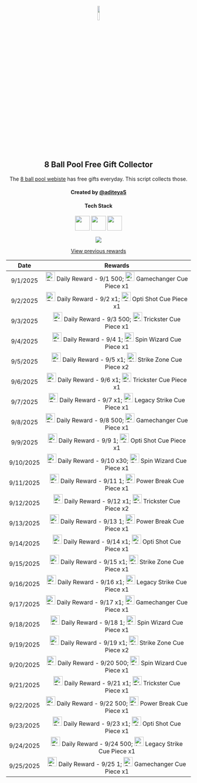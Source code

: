 <p align="center">
  <img src="https://github.com/aditeyaS/8bp-free-gift-collector/blob/main/8bplogo.png" height="10%" />
  <h2 align="center">8 Ball Pool Free Gift Collector</h3>
  <p align="center">The <a href="https://8ballpool.com/en/shop" target="_blank">8 ball pool webiste</a> has free gifts everyday. This script collects those.</p>
  <h4 align="center">Created by <a href="https://github.com/aditeyaS" target="_blank">@aditeyaS</a></h4>
  <div>
    <h4 align="center">Tech Stack</h4>
    <p align="center">
      <img height="40" width="40" src="https://cdn.simpleicons.org/javascript/F7DF1E" />
      <img height="40" width="40" src="https://cdn.simpleicons.org/puppeteer/40B5A4" />
      <img height="40" width="40" src="https://cdn.simpleicons.org/githubactions/2088FF" />
    </p>
  </div>
  <p align="center">
    <a href="SETUP.md" aria-label="View previous rewards">
        <img src="https://img.shields.io/badge/Deploy_your_script-ff0000?style=for-the-badge&logo=probot&logoColor=ffffff&logoSize=auto"/>
    </a>
  </p>
  <p align="center">
    <a href="archive" aria-label="View previous rewards">
      View previous rewards
    </a>
  </p>
</p>

| Date | Rewards |
| :---: | :---: |
| 9/1/2025 | <img src="https://prod-hub-config.8ballpool.com/assets/MssvLufhzIJXO2C1pX0lyE6MF6fdwnOharBZMf5onDv2u1TZJS8wMmbhkJABxTj9-IdMak3teoWzMdCZwuTEdA~U5GQxQzLklossQD0nNWNLjQZeWVRWSeBdjp8zWKYtKk.png" height="25" alt="Daily Reward - 9/1"/> Daily Reward - 9/1 500; <img src="https://prod-hub-config.8ballpool.com/assets/gfAwKYBs_hqq_Su7FRAUAFxbgI5Gx0kdx__P8u2kewXDUik6XCodC8Wf_TOaHFrt_EbYIi5xt1AA2xwY8QCueQ~IiSrrgA2lgrL2fRsW62I5UYetQYmw-rdPum9EzVKL8g.png" height="25" alt="Gamechanger Cue Piece"/> Gamechanger Cue Piece x1 |
| 9/2/2025 | <img src="https://prod-hub-config.8ballpool.com/assets/9TJxckNAbgx81BoWBGVH0gz3HDNirkQ__rTaMDA7NDbPG1qtTq2RnRfsK5i5giQtOCi3C3HDLfpodN2C2xEj2g~uhI0TW2W3UEbpvnxAAxFV8ZdvwKBWRsfgVJ8TJDLR80.png" height="25" alt="Daily Reward - 9/2"/> Daily Reward - 9/2 x1; <img src="https://prod-hub-config.8ballpool.com/assets/Psx-E7uPYsPupGj0nxmL-ggEUzHn-7lsgkMAwlcVF4gwPZSN_a8mgloScb-GG-vdGTPe2BGN48s55voNCggOwg~AFzNC1iBF6kM5VF7z3TAuOb6gNgagPGTHZUH3ViCTlg.png" height="25" alt="Opti Shot Cue Piece"/> Opti Shot Cue Piece x1 |
| 9/3/2025 | <img src="https://prod-hub-config.8ballpool.com/assets/MssvLufhzIJXO2C1pX0lyE6MF6fdwnOharBZMf5onDv2u1TZJS8wMmbhkJABxTj9-IdMak3teoWzMdCZwuTEdA~U5GQxQzLklossQD0nNWNLjQZeWVRWSeBdjp8zWKYtKk.png" height="25" alt="Daily Reward - 9/3"/> Daily Reward - 9/3 500; <img src="https://prod-hub-config.8ballpool.com/assets/32jsniAyJp8Koi0nFarCqcjJ-v6oYuYEOVFx9DXCYi5dv7VvjPsgr9KH5DqUw3FMCWpYi66hIABPEO7obsXx-w~syawBUG7v9ZD3_1GoYhQWWK3heuF82at1vhrtd87Dxs.png" height="25" alt="Trickster Cue Piece"/> Trickster Cue Piece x1 |
| 9/4/2025 | <img src="https://prod-hub-config.8ballpool.com/assets/R29eMeHWkCClPAueGXWtocHfqsI_xo2V65IKKZ77GH_3S3MgE30KaeXOb1R0AADRZsi9Ao38aYgZTMgs_XF-KQ~wuj2DPSrDRLAv1VVAHcghXwLTyP384pVUQTfGuPPZcA.png" height="25" alt="Daily Reward - 9/4"/> Daily Reward - 9/4 1; <img src="https://prod-hub-config.8ballpool.com/assets/kRJ26qKDdiBr7BhDRql2WrGCjCeFmptmjEUzSV4nyT6IGfVzTv-8-r-Q-BRtkWB-VvofUc7CY9ifbsxldEok0Q~sNj_SHAvyngabQPPIdbDvVfHJL_RJMjZugE2GipYfyE.png" height="25" alt="Spin Wizard Cue Piece"/> Spin Wizard Cue Piece x1 |
| 9/5/2025 | <img src="https://prod-hub-config.8ballpool.com/assets/9TJxckNAbgx81BoWBGVH0gz3HDNirkQ__rTaMDA7NDbPG1qtTq2RnRfsK5i5giQtOCi3C3HDLfpodN2C2xEj2g~uhI0TW2W3UEbpvnxAAxFV8ZdvwKBWRsfgVJ8TJDLR80.png" height="25" alt="Daily Reward - 9/5"/> Daily Reward - 9/5 x1; <img src="https://prod-hub-config.8ballpool.com/assets/uew70LP1xb3fHZ8xtHSMRjEDW6rQ-cY3eRnnLRVJ5PBkhlO70MdgREScjjHMEG3N3FfsdgoJReO2lQIBmWkjLA~ENU5GRG4OIdHfBvOoxa5uTu2UabVzPAuR6xkk5SJypA.png" height="25" alt="Strike Zone Cue Piece"/> Strike Zone Cue Piece x2 |
| 9/6/2025 | <img src="https://prod-hub-config.8ballpool.com/assets/p9hWBOMuwo-ex0zYODhD5jywVf1VHo-o8OFS41eoK5YUqtoqhPidSyUo3tbAswKm_XiekQs1Lxppj6YHWm3nKw~hrG-2xTEIWECsD2RC0ed3mdh8_VS4wI6j22u_4HxtUk.png" height="25" alt="Daily Reward - 9/6"/> Daily Reward - 9/6 x1; <img src="https://prod-hub-config.8ballpool.com/assets/32jsniAyJp8Koi0nFarCqcjJ-v6oYuYEOVFx9DXCYi5dv7VvjPsgr9KH5DqUw3FMCWpYi66hIABPEO7obsXx-w~syawBUG7v9ZD3_1GoYhQWWK3heuF82at1vhrtd87Dxs.png" height="25" alt="Trickster Cue Piece"/> Trickster Cue Piece x1 |
| 9/7/2025 | <img src="https://prod-hub-config.8ballpool.com/assets/x6K0i7RwxyzJGE_nopivCfU1HGaFJvzonC2htNJdPL5AoHA1fiTWhjqYk7QsBpQuL6hdjPe_cLXjLjnMHXXBsg~kz-NG1xudvrE96XzoioHYniSdsgJ04L4KUY_EUJxI8I.png" height="25" alt="Daily Reward - 9/7"/> Daily Reward - 9/7 x1; <img src="https://prod-hub-config.8ballpool.com/assets/8PI4-d_WCdZfX89MjpTDzhvZExiSs82ceYsV3TPfPrBD7Zjbrai0rqGWpaBnBKerusaWXi6G3FBR3FHmaATb_Q~gK2G3yYltIZcfsuN4lhxXVq-ktHacK_yO3ac-N6McFA.png" height="25" alt="Legacy Strike Cue Piece"/> Legacy Strike Cue Piece x1 |
| 9/8/2025 | <img src="https://prod-hub-config.8ballpool.com/assets/MssvLufhzIJXO2C1pX0lyE6MF6fdwnOharBZMf5onDv2u1TZJS8wMmbhkJABxTj9-IdMak3teoWzMdCZwuTEdA~U5GQxQzLklossQD0nNWNLjQZeWVRWSeBdjp8zWKYtKk.png" height="25" alt="Daily Reward - 9/8"/> Daily Reward - 9/8 500; <img src="https://prod-hub-config.8ballpool.com/assets/gfAwKYBs_hqq_Su7FRAUAFxbgI5Gx0kdx__P8u2kewXDUik6XCodC8Wf_TOaHFrt_EbYIi5xt1AA2xwY8QCueQ~IiSrrgA2lgrL2fRsW62I5UYetQYmw-rdPum9EzVKL8g.png" height="25" alt="Gamechanger Cue Piece"/> Gamechanger Cue Piece x1 |
| 9/9/2025 | <img src="https://prod-hub-config.8ballpool.com/assets/R29eMeHWkCClPAueGXWtocHfqsI_xo2V65IKKZ77GH_3S3MgE30KaeXOb1R0AADRZsi9Ao38aYgZTMgs_XF-KQ~wuj2DPSrDRLAv1VVAHcghXwLTyP384pVUQTfGuPPZcA.png" height="25" alt="Daily Reward - 9/9"/> Daily Reward - 9/9 1; <img src="https://prod-hub-config.8ballpool.com/assets/Psx-E7uPYsPupGj0nxmL-ggEUzHn-7lsgkMAwlcVF4gwPZSN_a8mgloScb-GG-vdGTPe2BGN48s55voNCggOwg~AFzNC1iBF6kM5VF7z3TAuOb6gNgagPGTHZUH3ViCTlg.png" height="25" alt="Opti Shot Cue Piece"/> Opti Shot Cue Piece x1 |
| 9/10/2025 | <img src="https://prod-hub-config.8ballpool.com/assets/cbFWBXvEdn_S5uQ4zDCAG5vWMx6QjF0nz8IzPuaS5PAKU93aSnOivqTQMB5T4PhiJZmwTqMJlV9asWAC1tm_cg~F1-fPOXpqap4GrM3yNTa6jU4E0yYcTaEE2PFmkUO9KE.png" height="25" alt="Daily Reward - 9/10"/> Daily Reward - 9/10 x30; <img src="https://prod-hub-config.8ballpool.com/assets/kRJ26qKDdiBr7BhDRql2WrGCjCeFmptmjEUzSV4nyT6IGfVzTv-8-r-Q-BRtkWB-VvofUc7CY9ifbsxldEok0Q~sNj_SHAvyngabQPPIdbDvVfHJL_RJMjZugE2GipYfyE.png" height="25" alt="Spin Wizard Cue Piece"/> Spin Wizard Cue Piece x1 |
| 9/11/2025 | <img src="https://prod-hub-config.8ballpool.com/assets/R29eMeHWkCClPAueGXWtocHfqsI_xo2V65IKKZ77GH_3S3MgE30KaeXOb1R0AADRZsi9Ao38aYgZTMgs_XF-KQ~wuj2DPSrDRLAv1VVAHcghXwLTyP384pVUQTfGuPPZcA.png" height="25" alt="Daily Reward - 9/11"/> Daily Reward - 9/11 1; <img src="https://prod-hub-config.8ballpool.com/assets/UUZQQ1BQT1dFUkJSRUFLfGh0dHBzOi8vdjU2LW1vYmlsZS1saXZlLWNvbmZpZy5wb29sLm1pbmljbGlwcHQuY29tL2NsaWVudC80MC9TaG9wX1Bvd2VyX0JyZWFrX0N1ZS5wbmc.png" height="25" alt="Power Break Cue Piece"/> Power Break Cue Piece x1 |
| 9/12/2025 | <img src="https://prod-hub-config.8ballpool.com/assets/9TJxckNAbgx81BoWBGVH0gz3HDNirkQ__rTaMDA7NDbPG1qtTq2RnRfsK5i5giQtOCi3C3HDLfpodN2C2xEj2g~uhI0TW2W3UEbpvnxAAxFV8ZdvwKBWRsfgVJ8TJDLR80.png" height="25" alt="Daily Reward - 9/12"/> Daily Reward - 9/12 x1; <img src="https://prod-hub-config.8ballpool.com/assets/32jsniAyJp8Koi0nFarCqcjJ-v6oYuYEOVFx9DXCYi5dv7VvjPsgr9KH5DqUw3FMCWpYi66hIABPEO7obsXx-w~syawBUG7v9ZD3_1GoYhQWWK3heuF82at1vhrtd87Dxs.png" height="25" alt="Trickster Cue Piece"/> Trickster Cue Piece x2 |
| 9/13/2025 | <img src="https://prod-hub-config.8ballpool.com/assets/R29eMeHWkCClPAueGXWtocHfqsI_xo2V65IKKZ77GH_3S3MgE30KaeXOb1R0AADRZsi9Ao38aYgZTMgs_XF-KQ~wuj2DPSrDRLAv1VVAHcghXwLTyP384pVUQTfGuPPZcA.png" height="25" alt="Daily Reward - 9/13"/> Daily Reward - 9/13 1; <img src="https://prod-hub-config.8ballpool.com/assets/UUZQQ1BQT1dFUkJSRUFLfGh0dHBzOi8vdjU2LW1vYmlsZS1saXZlLWNvbmZpZy5wb29sLm1pbmljbGlwcHQuY29tL2NsaWVudC80MC9TaG9wX1Bvd2VyX0JyZWFrX0N1ZS5wbmc.png" height="25" alt="Power Break Cue Piece"/> Power Break Cue Piece x1 |
| 9/14/2025 | <img src="https://prod-hub-config.8ballpool.com/assets/p9hWBOMuwo-ex0zYODhD5jywVf1VHo-o8OFS41eoK5YUqtoqhPidSyUo3tbAswKm_XiekQs1Lxppj6YHWm3nKw~hrG-2xTEIWECsD2RC0ed3mdh8_VS4wI6j22u_4HxtUk.png" height="25" alt="Daily Reward - 9/14"/> Daily Reward - 9/14 x1; <img src="https://prod-hub-config.8ballpool.com/assets/Psx-E7uPYsPupGj0nxmL-ggEUzHn-7lsgkMAwlcVF4gwPZSN_a8mgloScb-GG-vdGTPe2BGN48s55voNCggOwg~AFzNC1iBF6kM5VF7z3TAuOb6gNgagPGTHZUH3ViCTlg.png" height="25" alt="Opti Shot Cue Piece"/> Opti Shot Cue Piece x1 |
| 9/15/2025 | <img src="https://prod-hub-config.8ballpool.com/assets/hjBciCHJYHexUGslHE4aqBUD6BJmBBXgQlOpMiZ2FT2qwRk6_D0qU_bItxs7W9H2Q1zUMBx1TLqBd7KMinmsEw~0T4j94mKtajsOuWV8LTKrbDjxO6OGDV1KVkRXzFzF14.png" height="25" alt="Daily Reward - 9/15"/> Daily Reward - 9/15 x1; <img src="https://prod-hub-config.8ballpool.com/assets/uew70LP1xb3fHZ8xtHSMRjEDW6rQ-cY3eRnnLRVJ5PBkhlO70MdgREScjjHMEG3N3FfsdgoJReO2lQIBmWkjLA~ENU5GRG4OIdHfBvOoxa5uTu2UabVzPAuR6xkk5SJypA.png" height="25" alt="Strike Zone Cue Piece"/> Strike Zone Cue Piece x1 |
| 9/16/2025 | <img src="https://prod-hub-config.8ballpool.com/assets/QPTrYJf8WejEF2xZtedtxyj0w9GZpa0aUHPQOgLksmBwFkUefPsOdA59Nj4MuWPOcHbRGnYT2-9j0xlv18FjGQ~5xKxshXNbluTrT9OAhWtO8WPPgVU-R4EbY0Jr6cCxHM.png" height="25" alt="Daily Reward - 9/16"/> Daily Reward - 9/16 x1; <img src="https://prod-hub-config.8ballpool.com/assets/8PI4-d_WCdZfX89MjpTDzhvZExiSs82ceYsV3TPfPrBD7Zjbrai0rqGWpaBnBKerusaWXi6G3FBR3FHmaATb_Q~gK2G3yYltIZcfsuN4lhxXVq-ktHacK_yO3ac-N6McFA.png" height="25" alt="Legacy Strike Cue Piece"/> Legacy Strike Cue Piece x1 |
| 9/17/2025 | <img src="https://prod-hub-config.8ballpool.com/assets/p9hWBOMuwo-ex0zYODhD5jywVf1VHo-o8OFS41eoK5YUqtoqhPidSyUo3tbAswKm_XiekQs1Lxppj6YHWm3nKw~hrG-2xTEIWECsD2RC0ed3mdh8_VS4wI6j22u_4HxtUk.png" height="25" alt="Daily Reward - 9/17"/> Daily Reward - 9/17 x1; <img src="https://prod-hub-config.8ballpool.com/assets/gfAwKYBs_hqq_Su7FRAUAFxbgI5Gx0kdx__P8u2kewXDUik6XCodC8Wf_TOaHFrt_EbYIi5xt1AA2xwY8QCueQ~IiSrrgA2lgrL2fRsW62I5UYetQYmw-rdPum9EzVKL8g.png" height="25" alt="Gamechanger Cue Piece"/> Gamechanger Cue Piece x1 |
| 9/18/2025 | <img src="https://prod-hub-config.8ballpool.com/assets/R29eMeHWkCClPAueGXWtocHfqsI_xo2V65IKKZ77GH_3S3MgE30KaeXOb1R0AADRZsi9Ao38aYgZTMgs_XF-KQ~wuj2DPSrDRLAv1VVAHcghXwLTyP384pVUQTfGuPPZcA.png" height="25" alt="Daily Reward - 9/18"/> Daily Reward - 9/18 1; <img src="https://prod-hub-config.8ballpool.com/assets/kRJ26qKDdiBr7BhDRql2WrGCjCeFmptmjEUzSV4nyT6IGfVzTv-8-r-Q-BRtkWB-VvofUc7CY9ifbsxldEok0Q~sNj_SHAvyngabQPPIdbDvVfHJL_RJMjZugE2GipYfyE.png" height="25" alt="Spin Wizard Cue Piece"/> Spin Wizard Cue Piece x1 |
| 9/19/2025 | <img src="https://prod-hub-config.8ballpool.com/assets/4b9figtlq6qjrt8sliYEHSoEOTk1_KbmfoUwWlBiQGHaC47efUV6ooBzSU-OZJbTt5qZFfYpsGrTRYQka12N7w~rYafzGMQ9YD915jvGT1mWhs5VGJNHYNZbebe5nwTSK8.png" height="25" alt="Daily Reward - 9/19"/> Daily Reward - 9/19 x1; <img src="https://prod-hub-config.8ballpool.com/assets/uew70LP1xb3fHZ8xtHSMRjEDW6rQ-cY3eRnnLRVJ5PBkhlO70MdgREScjjHMEG3N3FfsdgoJReO2lQIBmWkjLA~ENU5GRG4OIdHfBvOoxa5uTu2UabVzPAuR6xkk5SJypA.png" height="25" alt="Strike Zone Cue Piece"/> Strike Zone Cue Piece x2 |
| 9/20/2025 | <img src="https://prod-hub-config.8ballpool.com/assets/MssvLufhzIJXO2C1pX0lyE6MF6fdwnOharBZMf5onDv2u1TZJS8wMmbhkJABxTj9-IdMak3teoWzMdCZwuTEdA~U5GQxQzLklossQD0nNWNLjQZeWVRWSeBdjp8zWKYtKk.png" height="25" alt="Daily Reward - 9/20"/> Daily Reward - 9/20 500; <img src="https://prod-hub-config.8ballpool.com/assets/kRJ26qKDdiBr7BhDRql2WrGCjCeFmptmjEUzSV4nyT6IGfVzTv-8-r-Q-BRtkWB-VvofUc7CY9ifbsxldEok0Q~sNj_SHAvyngabQPPIdbDvVfHJL_RJMjZugE2GipYfyE.png" height="25" alt="Spin Wizard Cue Piece"/> Spin Wizard Cue Piece x1 |
| 9/21/2025 | <img src="https://prod-hub-config.8ballpool.com/assets/x6K0i7RwxyzJGE_nopivCfU1HGaFJvzonC2htNJdPL5AoHA1fiTWhjqYk7QsBpQuL6hdjPe_cLXjLjnMHXXBsg~kz-NG1xudvrE96XzoioHYniSdsgJ04L4KUY_EUJxI8I.png" height="25" alt="Daily Reward - 9/21"/> Daily Reward - 9/21 x1; <img src="https://prod-hub-config.8ballpool.com/assets/32jsniAyJp8Koi0nFarCqcjJ-v6oYuYEOVFx9DXCYi5dv7VvjPsgr9KH5DqUw3FMCWpYi66hIABPEO7obsXx-w~syawBUG7v9ZD3_1GoYhQWWK3heuF82at1vhrtd87Dxs.png" height="25" alt="Trickster Cue Piece"/> Trickster Cue Piece x1 |
| 9/22/2025 | <img src="https://prod-hub-config.8ballpool.com/assets/MssvLufhzIJXO2C1pX0lyE6MF6fdwnOharBZMf5onDv2u1TZJS8wMmbhkJABxTj9-IdMak3teoWzMdCZwuTEdA~U5GQxQzLklossQD0nNWNLjQZeWVRWSeBdjp8zWKYtKk.png" height="25" alt="Daily Reward - 9/22"/> Daily Reward - 9/22 500; <img src="https://prod-hub-config.8ballpool.com/assets/UUZQQ1BQT1dFUkJSRUFLfGh0dHBzOi8vdjU2LW1vYmlsZS1saXZlLWNvbmZpZy5wb29sLm1pbmljbGlwcHQuY29tL2NsaWVudC80MC9TaG9wX1Bvd2VyX0JyZWFrX0N1ZS5wbmc.png" height="25" alt="Power Break Cue Piece"/> Power Break Cue Piece x1 |
| 9/23/2025 | <img src="https://prod-hub-config.8ballpool.com/assets/9TJxckNAbgx81BoWBGVH0gz3HDNirkQ__rTaMDA7NDbPG1qtTq2RnRfsK5i5giQtOCi3C3HDLfpodN2C2xEj2g~uhI0TW2W3UEbpvnxAAxFV8ZdvwKBWRsfgVJ8TJDLR80.png" height="25" alt="Daily Reward - 9/23"/> Daily Reward - 9/23 x1; <img src="https://prod-hub-config.8ballpool.com/assets/Psx-E7uPYsPupGj0nxmL-ggEUzHn-7lsgkMAwlcVF4gwPZSN_a8mgloScb-GG-vdGTPe2BGN48s55voNCggOwg~AFzNC1iBF6kM5VF7z3TAuOb6gNgagPGTHZUH3ViCTlg.png" height="25" alt="Opti Shot Cue Piece"/> Opti Shot Cue Piece x1 |
| 9/24/2025 | <img src="https://prod-hub-config.8ballpool.com/assets/MssvLufhzIJXO2C1pX0lyE6MF6fdwnOharBZMf5onDv2u1TZJS8wMmbhkJABxTj9-IdMak3teoWzMdCZwuTEdA~U5GQxQzLklossQD0nNWNLjQZeWVRWSeBdjp8zWKYtKk.png" height="25" alt="Daily Reward - 9/24"/> Daily Reward - 9/24 500; <img src="https://prod-hub-config.8ballpool.com/assets/8PI4-d_WCdZfX89MjpTDzhvZExiSs82ceYsV3TPfPrBD7Zjbrai0rqGWpaBnBKerusaWXi6G3FBR3FHmaATb_Q~gK2G3yYltIZcfsuN4lhxXVq-ktHacK_yO3ac-N6McFA.png" height="25" alt="Legacy Strike Cue Piece"/> Legacy Strike Cue Piece x1 |
| 9/25/2025 | <img src="https://prod-hub-config.8ballpool.com/assets/R29eMeHWkCClPAueGXWtocHfqsI_xo2V65IKKZ77GH_3S3MgE30KaeXOb1R0AADRZsi9Ao38aYgZTMgs_XF-KQ~wuj2DPSrDRLAv1VVAHcghXwLTyP384pVUQTfGuPPZcA.png" height="25" alt="Daily Reward - 9/25"/> Daily Reward - 9/25 1; <img src="https://prod-hub-config.8ballpool.com/assets/gfAwKYBs_hqq_Su7FRAUAFxbgI5Gx0kdx__P8u2kewXDUik6XCodC8Wf_TOaHFrt_EbYIi5xt1AA2xwY8QCueQ~IiSrrgA2lgrL2fRsW62I5UYetQYmw-rdPum9EzVKL8g.png" height="25" alt="Gamechanger Cue Piece"/> Gamechanger Cue Piece x1 |
